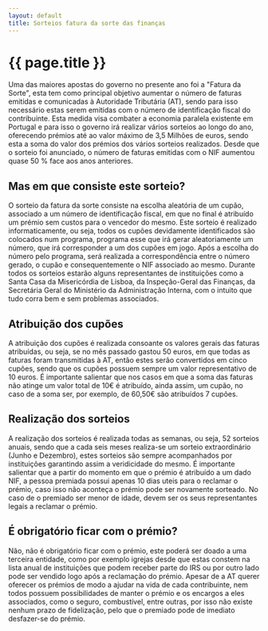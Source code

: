 ```yaml
---
layout: default
title: Sorteios fatura da sorte das finanças
---
```


# {{ page.title }}

Uma das maiores apostas do governo no presente ano foi a "Fatura da Sorte", esta tem como principal objetivo aumentar o número de faturas emitidas e comunicadas à Autoridade Tributária (AT), sendo para isso necessário estas serem emitidas com o número de identificação fiscal do contribuinte. Esta medida visa combater a economia paralela existente em Portugal e para isso o governo irá realizar vários sorteios ao longo do ano, oferecendo prémios até ao valor máximo de 3,5 Milhões de euros, sendo esta a soma do valor dos prémios dos vários sorteios realizados. Desde que o sorteio foi anunciado, o número de faturas emitidas com o NIF aumentou quase 50 % face aos anos anteriores.

## Mas em que consiste este sorteio?

O sorteio da fatura da sorte consiste na escolha aleatória de um cupão, associado a um número de identificação fiscal, em que no final é atribuído um prémio sem custos para o vencedor do mesmo. Este sorteio é realizado informaticamente, ou seja, todos os cupões devidamente identificados são colocados num programa, programa esse que irá gerar aleatoriamente um número, que irá corresponder a um dos cupões em jogo. Após a escolha do número pelo programa, será realizada a correspondência entre o número gerado, o cupão e consequentemente o NIF associado ao mesmo. Durante todos os sorteios estarão alguns representantes de instituições como a Santa Casa da Misericórdia de Lisboa, da Inspeção-Geral das Finanças, da Secretária Geral do Ministério da Administração Interna, com o intuito que tudo corra bem e sem problemas associados.

## Atribuição dos cupões

A atribuição dos cupões é realizada consoante os valores gerais das faturas atribuídas, ou seja, se no mês passado gastou 50 euros, em que todas as faturas foram transmitidas à AT, então estes serão convertidos em cinco cupões, sendo que os cupões possuem sempre um valor representativo de 10 euros. É importante salientar que nos casos em que a soma das faturas não atinge um valor total de 10€ é atribuído, ainda assim, um cupão, no caso de a soma ser, por exemplo, de 60,50€ são atribuídos 7 cupões.

## Realização dos sorteios

A realização dos sorteios é realizada todas as semanas, ou seja, 52 sorteios anuais, sendo que a cada seis meses realiza-se um sorteio extraordinário (Junho e Dezembro), estes sorteios são sempre acompanhados por instituições garantindo assim a veridicidade do mesmo. É importante salientar que a partir do momento em que o prémio é atribuído a um dado NIF, a pessoa premiada possui apenas 10 dias uteis para o reclamar o prémio, caso isso não aconteça o prémio pode ser novamente sorteado. No caso de o premiado ser menor de idade, devem ser os seus representantes legais a reclamar o prémio.

## É obrigatório ficar com o prémio?

Não, não é obrigatório ficar com o prémio, este poderá ser doado a uma terceira entidade, como por exemplo igrejas desde que estas constem na lista anual de instituições que podem receber parte do IRS ou por outro lado pode ser vendido logo após a reclamação do prémio. Apesar de a AT querer oferecer os prémios de modo a ajudar na vida de cada contribuinte, nem todos possuem possibilidades de manter o prémio e os encargos a eles associados, como o seguro, combustível, entre outras, por isso não existe nenhum prazo de fidelização, pelo que o premiado pode de imediato desfazer-se do prémio.
